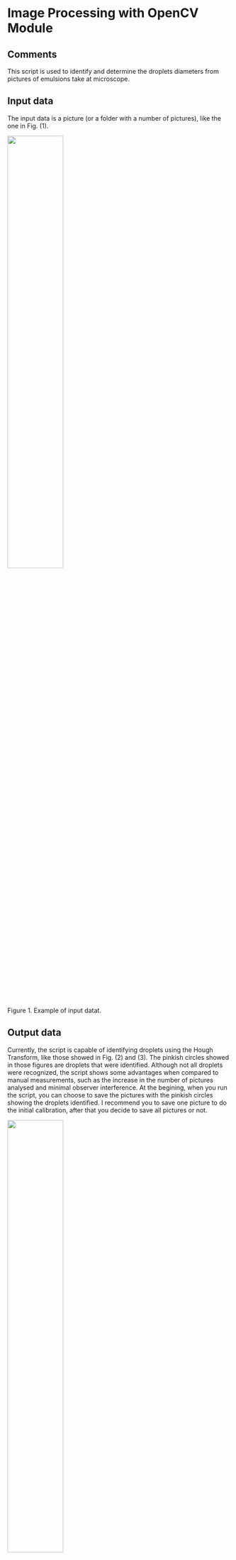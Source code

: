 # Image Processing with OpenCV Module

## Comments

This script is used to identify and determine the droplets diameters from pictures of emulsions take at microscope.

## Input data

The input data is a picture (or a folder with a number of pictures), like the one in Fig. (1).

<p><img src="https://i.ibb.co/tCx6Cqd/img2.png" height=50%, width=50%/></p>
<p>Figure 1. Example of input datat.</p>

## Output data

Currently, the script is capable of identifying droplets using the Hough Transform, like those showed in Fig. (2) and (3). The pinkish circles showed in those figures are droplets that were identified. Although not all droplets were recognized, the script shows some advantages when compared to manual measurements, such as the increase in the number of pictures analysed and minimal observer interference. At the begining, when you run the script, you can choose to save the pictures with the pinkish circles showing the droplets identified. I recommend you to save one picture to do the initial calibration, after that you decide to save all pictures or not.

<p><img src="https://i.ibb.co/DVNsBf5/image.png" height=50%, width=50%/></p>
<p>Figure 2. Example 1 of processed image obtained using the script.</p>

<p><img src="https://i.ibb.co/jTpGyMw/image.png" height=50%, width=50%/></p>
<p>Figure 3. Example 2 of processed image obtained using the script.</p>

Furthermore, it can write a .TXT file with information about processing for every photo, Fig. (4). For every picture, even though you choose to save the processed pictures or not, you get the following information on that file:

- Elapsed time for processing
- Number of droplets identified
- Maximum and minimum diameter of droplets

To obtain diameters values in real world dimensions you must inform the "conversion_factor" variable. In this script the "conversion_factor" variable is informed in &mu;m/px. 

<p><img src="https://i.ibb.co/G9QdKfx/image.png" height=50%, width=50%/></p>
<p>Figure 4. Example of text file with processing information.</p>

Finally, after all images get processed a relative frequency histogram is plot using the barplot function. The cumulative frequency and d<sub>90</sub> are plot using the normal plot function. Fig. (5) shows this result. To create the histogram you can choose a fixed interval, in my case it makes future comparisson easier (you can determine the intervals in "interval" variable) or use a determined number of bins.

<p><img src="https://i.ibb.co/FV749gM/image.png" height=50%, width=50%/></p>
<p>Figure 5. Example of relative frequency histogram with cumulative frequency and d<sub>90</sub>.</p>

The output data values of diameters, intervals, relative and cumulative frequency, and d<sub>90</sub> are stored in a .XLSX file like the on in Fig. (6).

<p><img src="https://i.ibb.co/fQSZNcY/image.png" height=50%, width=50%/></p>
<p>Figure 5. Example of .XLSX file with output data values</sub>.</p>

## Solution

To achieve all results commented above I used the OpenCV, NumPy, Math, Time, Matplotlib and Xlsxwriter modules.

## Future goals
- Use Machine Learning to identify and measure droplets
